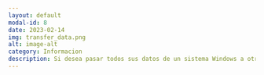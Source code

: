 ```yaml
---
layout: default
modal-id: 8
date: 2023-02-14
img: transfer_data.png
alt: image-alt
category: Informacion
description: Si desea pasar todos sus datos de un sistema Windows a otro, pero no cuenta con el equipo correspondiente para hacerlo, se le hace muy tedioso, no tiene tiempo o simplemente no sabe como hacerlo, no se preocupe, aqui se le ayuda para poder pasar todos sus datos de un Windows a otro Windows, de un Mac OS a otro Mac OS o incluso, de un Sistema a Otro Complemamente diferente. El Precio de Apertura varia entre los 10000 y 15000 colones.
---
```

